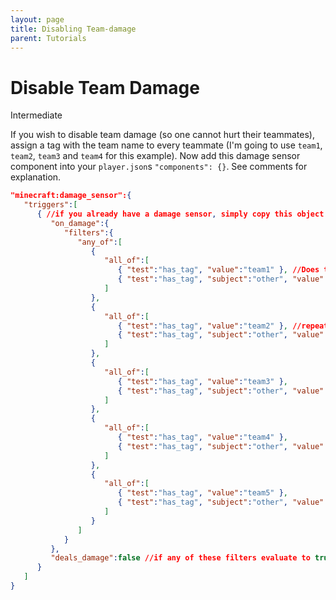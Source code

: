 ```yaml
---
layout: page
title: Disabling Team-damage
parent: Tutorials
---
```


# Disable Team Damage

<Label color="yellow">Intermediate</Label>


If you wish to disable team damage (so one cannot hurt their teammates), assign a tag with the team name to every teammate (I'm going to use `team1`, `team2`, `team3` and `team4` for this example).
Now add this damage sensor component into your `player.json`s `"components": {}`. See comments for explanation.

```json
"minecraft:damage_sensor":{
   "triggers":[
      { //if you already have a damage sensor, simply copy this object into the "triggers" array;
         "on_damage":{
            "filters":{
               "any_of":[
                  {
                     "all_of":[
                        { "test":"has_tag", "value":"team1" }, //Does the player have this tag?
                        { "test":"has_tag", "subject":"other", "value":"team1" } //If so, does the entity they're trying to hurt have this tag?
                     ]
                  },
                  {
                     "all_of":[
                        { "test":"has_tag", "value":"team2" }, //repeats for every team;
                        { "test":"has_tag", "subject":"other", "value":"team2" }
                     ]
                  },
                  {
                     "all_of":[
                        { "test":"has_tag", "value":"team3" },
                        { "test":"has_tag", "subject":"other", "value":"team3" }
                     ]
                  },
                  {
                     "all_of":[
                        { "test":"has_tag", "value":"team4" },
                        { "test":"has_tag", "subject":"other", "value":"team4" }
                     ]
                  },
                  {
                     "all_of":[
                        { "test":"has_tag", "value":"team5" },
                        { "test":"has_tag", "subject":"other", "value":"team5" }
                     ]
                  }
               ]
            }
         },
         "deals_damage":false //if any of these filters evaluate to true in the current attack interaction, the target will not be hurt.
      }
   ]
}
```

